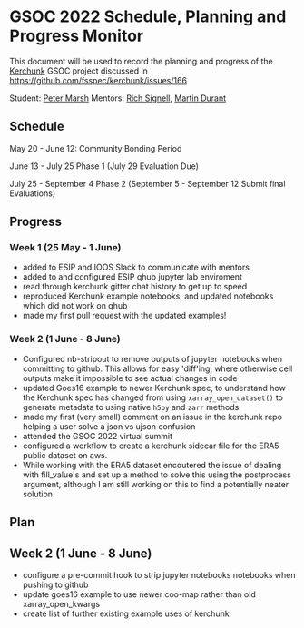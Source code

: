 # GSOC 2022 Schedule, Planning and Progress Monitor

This document will be used to record the planning and progress of the [Kerchunk](https://github.com/fsspec/kerchunk) GSOC project discussed in https://github.com/fsspec/kerchunk/issues/166 

Student: [Peter Marsh](https://github.com/peterm790) Mentors: [Rich Signell](https://github.com/rsignell-usgs), [Martin Durant](https://github.com/martindurant)

## Schedule

May 20 - June 12: Community Bonding Period

June 13	- July 25 Phase 1 (July 29 Evaluation Due)

July 25 - September 4 Phase 2 (September 5 - September 12 Submit final Evaluations)


## Progress

### Week 1 (25 May - 1 June)

* added to ESIP and IOOS Slack to communicate with mentors
* added to and configured ESIP qhub jupyter lab enviroment
* read through kerchunk gitter chat history to get up to speed
* reproduced Kerchunk example notebooks, and updated notebooks which did not work on qhub
* made my first pull request with the updated examples!

### Week 2 (1 June - 8 June)

* Configured nb-stripout to remove outputs of jupyter notebooks when committing to github. This allows for easy 'diff'ing, where otherwise cell outputs make it impossible to see actual changes in code
* updated Goes16 example to newer Kerchunk spec, to understand how the Kerchunk spec has changed from using `xarray_open_dataset()` to generate metadata to using native `h5py` and `zarr` methods
* made my first (very small) comment on an issue in the kerchunk repo helping a user solve a json vs ujson confusion
* attended the GSOC 2022 virtual summit
* configured a workflow to create a kerchunk sidecar file for the ERA5 public dataset on aws. 
* While working with the ERA5 dataset encoutered the issue of dealing with fill_value's and set up a method to solve this using the postprocess argument, although I am still working on this to find a potentially neater solution.  

## Plan

## Week 2 (1 June - 8 June)
* configure a pre-commit hook to strip jupyter notebooks notebooks when pushing to github
* update goes16 example to use newer coo-map rather than old xarray_open_kwargs
* create list of further existing example uses of kerchunk
